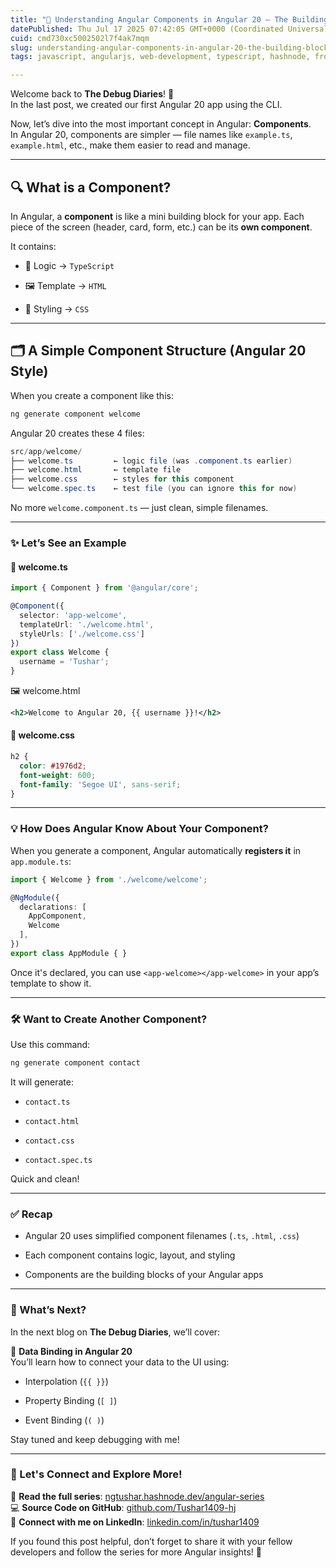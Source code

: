 ```yaml
---
title: "🧱 Understanding Angular Components in Angular 20 — The Building Blocks of Every App"
datePublished: Thu Jul 17 2025 07:42:05 GMT+0000 (Coordinated Universal Time)
cuid: cmd730xc5002502l7f4ak7mqm
slug: understanding-angular-components-in-angular-20-the-building-blocks-of-every-app
tags: javascript, angularjs, web-development, typescript, hashnode, frontend-development, techblogs, angular20, thedebugdiaries, codewithtushar

---
```


Welcome back to **The Debug Diaries**! 👋  
In the last post, we created our first Angular 20 app using the CLI.

Now, let’s dive into the most important concept in Angular: **Components**.  
In Angular 20, components are simpler — file names like `example.ts`, `example.html`, etc., make them easier to read and manage.

---

## 🔍 What is a Component?

In Angular, a **component** is like a mini building block for your app. Each piece of the screen (header, card, form, etc.) can be its **own component**.

It contains:

* 🧠 Logic → `TypeScript`
    
* 🖼️ Template → `HTML`
    
* 🎨 Styling → `CSS`
    

---

## 🗂️ A Simple Component Structure (Angular 20 Style)

When you create a component like this:

```bash
ng generate component welcome
```

Angular 20 creates these 4 files:

```java
src/app/welcome/
├── welcome.ts         ← logic file (was .component.ts earlier)
├── welcome.html       ← template file
├── welcome.css        ← styles for this component
└── welcome.spec.ts    ← test file (you can ignore this for now)
```

No more `welcome.component.ts` — just clean, simple filenames.

---

### ✨ Let’s See an Example

#### 🧠 welcome.ts

```typescript
import { Component } from '@angular/core';

@Component({
  selector: 'app-welcome',
  templateUrl: './welcome.html',
  styleUrls: ['./welcome.css']
})
export class Welcome {
  username = 'Tushar';
}
```

🖼️ welcome.html

```xml
<h2>Welcome to Angular 20, {{ username }}!</h2>
```

#### 🎨 welcome.css

```css
h2 {
  color: #1976d2;
  font-weight: 600;
  font-family: 'Segoe UI', sans-serif;
}
```

---

### 💡 How Does Angular Know About Your Component?

When you generate a component, Angular automatically **registers it** in `app.module.ts`:

```typescript
import { Welcome } from './welcome/welcome';

@NgModule({
  declarations: [
    AppComponent,
    Welcome
  ],
})
export class AppModule { }
```

Once it's declared, you can use `<app-welcome></app-welcome>` in your app’s template to show it.

---

### 🛠️ Want to Create Another Component?

Use this command:

```bash
ng generate component contact
```

It will generate:

* `contact.ts`
    
* `contact.html`
    
* `contact.css`
    
* `contact.spec.ts`
    

Quick and clean!

---

### ✅ Recap

* Angular 20 uses simplified component filenames (`.ts`, `.html`, `.css`)
    
* Each component contains logic, layout, and styling
    
* Components are the building blocks of your Angular apps

---

### 📌 What’s Next?

In the next blog on **The Debug Diaries**, we’ll cover:

🔗 **Data Binding in Angular 20**  
You’ll learn how to connect your data to the UI using:

* Interpolation (`{{ }}`)
    
* Property Binding (`[ ]`)
    
* Event Binding (`( )`)
    

Stay tuned and keep debugging with me!

---

### 🔗 Let's Connect and Explore More!

📖 **Read the full series**: [ngtushar.hashnode.dev/angular-series](https://ngtushar.hashnode.dev/angular-series)  
💻 **Source Code on GitHub**: [github.com/Tushar1409-hj](https://github.com/Tushar1409-hj)  
🔗 **Connect with me on LinkedIn**: [linkedin.com/in/tushar1409](https://www.linkedin.com/in/tushar-jadhav-0997ab265/)

If you found this post helpful, don’t forget to share it with your fellow developers and follow the series for more Angular insights! 🚀

